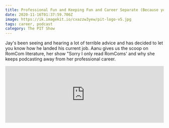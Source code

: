 ```yaml
---
title: Professional Fun and Keeping Fun and Career Separate (Because you want to)
date: 2020-11-16T01:37:59.706Z
image: https://ik.imagekit.io/cxazzw3yew/pit-logo-v5.jpg
tags: career, podcast
category: The PIT Show
---
```


Jay's been seeing and hearing a lot of terrible advice and has decided to let you know how he landed his current job. Aanu gives us the scoop on RomCom literature, her show "Sorry I only read RomComs' and why she keeps podcasting away from her professional career.

<iframe width="100%" height="180" frameborder="no" scrolling="no" seamless src="https://share.transistor.fm/e/bf7ca32e"></iframe>
